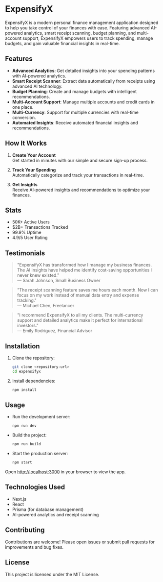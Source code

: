 # ExpensifyX

ExpensifyX is a modern personal finance management application designed to help you take control of your finances with ease. Featuring advanced AI-powered analytics, smart receipt scanning, budget planning, and multi-account support, ExpensifyX empowers users to track spending, manage budgets, and gain valuable financial insights in real-time.

## Features

- **Advanced Analytics**: Get detailed insights into your spending patterns with AI-powered analytics.
- **Smart Receipt Scanner**: Extract data automatically from receipts using advanced AI technology.
- **Budget Planning**: Create and manage budgets with intelligent recommendations.
- **Multi-Account Support**: Manage multiple accounts and credit cards in one place.
- **Multi-Currency**: Support for multiple currencies with real-time conversion.
- **Automated Insights**: Receive automated financial insights and recommendations.

## How It Works

1. **Create Your Account**  
   Get started in minutes with our simple and secure sign-up process.

2. **Track Your Spending**  
   Automatically categorize and track your transactions in real-time.

3. **Get Insights**  
   Receive AI-powered insights and recommendations to optimize your finances.

## Stats

- 50K+ Active Users
- $2B+ Transactions Tracked
- 99.9% Uptime
- 4.9/5 User Rating

## Testimonials

> "ExpensifyX has transformed how I manage my business finances. The AI insights have helped me identify cost-saving opportunities I never knew existed."  
> — Sarah Johnson, Small Business Owner

> "The receipt scanning feature saves me hours each month. Now I can focus on my work instead of manual data entry and expense tracking."  
> — Michael Chen, Freelancer

> "I recommend ExpensifyX to all my clients. The multi-currency support and detailed analytics make it perfect for international investors."  
> — Emily Rodriguez, Financial Advisor

## Installation

1. Clone the repository:  
   ```bash
   git clone <repository-url>
   cd expensifyx
   ```

2. Install dependencies:  
   ```bash
   npm install
   ```

## Usage

- Run the development server:  
  ```bash
  npm run dev
  ```

- Build the project:  
  ```bash
  npm run build
  ```

- Start the production server:  
  ```bash
  npm start
  ```

Open [http://localhost:3000](http://localhost:3000) in your browser to view the app.

## Technologies Used

- Next.js
- React
- Prisma (for database management)
- AI-powered analytics and receipt scanning

## Contributing

Contributions are welcome! Please open issues or submit pull requests for improvements and bug fixes.

## License

This project is licensed under the MIT License.
